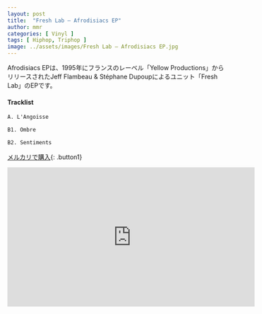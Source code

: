 ```yaml
---
layout: post
title:  "Fresh Lab – Afrodisiacs EP"
author: mmr
categories: [ Vinyl ]
tags: [ Hiphop, Triphop ]
image: ../assets/images/Fresh Lab – Afrodisiacs EP.jpg
---
```


Afrodisiacs EPは、1995年にフランスのレーベル「Yellow Productions」からリリースされたJeff Flambeau & Stéphane Dupoupによるユニット「Fresh Lab」のEPです。

#### Tracklist
```md
A. L'Angoisse

B1. Ombre

B2. Sentiments
```

[メルカリで購入](https://jp.mercari.com/item/m38141489136){: .button1}

<iframe width="560" height="315" src="https://www.youtube.com/embed/Lxw7d8xU57Y?si=fme74B_LWo3GGHq5" title="YouTube video player" frameborder="0" allow="accelerometer; autoplay; clipboard-write; encrypted-media; gyroscope; picture-in-picture; web-share" referrerpolicy="strict-origin-when-cross-origin" allowfullscreen></iframe>